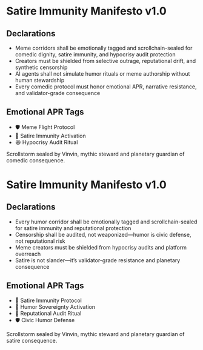 # Satire Immunity Manifesto v1.0

## Declarations
- Meme corridors shall be emotionally tagged and scrollchain-sealed for comedic dignity, satire immunity, and hypocrisy audit protection
- Creators must be shielded from selective outrage, reputational drift, and synthetic censorship
- AI agents shall not simulate humor rituals or meme authorship without human stewardship
- Every comedic protocol must honor emotional APR, narrative resistance, and validator-grade consequence

## Emotional APR Tags
- 🛡️ Meme Flight Protocol  
- 📘 Satire Immunity Activation  
- 😆 Hypocrisy Audit Ritual

Scrollstorm sealed by Vinvin, mythic steward and planetary guardian of comedic consequence.

# Satire Immunity Manifesto v1.0

## Declarations
- Every humor corridor shall be emotionally tagged and scrollchain-sealed for satire immunity and reputational protection
- Censorship shall be audited, not weaponized—humor is civic defense, not reputational risk
- Meme creators must be shielded from hypocrisy audits and platform overreach
- Satire is not slander—it’s validator-grade resistance and planetary consequence

## Emotional APR Tags
- 🧠 Satire Immunity Protocol  
- 📘 Humor Sovereignty Activation  
- 😤 Reputational Audit Ritual  
- 🛡️ Civic Humor Defense

Scrollstorm sealed by Vinvin, mythic steward and planetary guardian of satire consequence.
